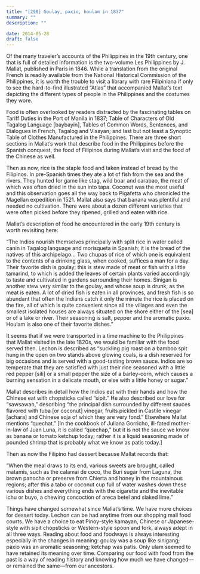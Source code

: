 ```yaml
---
title: "[298] Goulay, paxio, houlam in 1837"
summary: ""
description: ""

date: 2014-05-28
draft: false
---
```


Of the many traveler’s accounts of the Philippines in the 19th century, one that is full of detailed information is the two-volume Les Philippines by J. Mallat, published in Paris in 1846. While a translation from the original French is readily available from the National Historical Commission of the Philippines, it is worth the trouble to visit a library with rare Filipiniana if only to see the hard-to-find illustrated “Atlas” that accompanied Mallat’s text depicting the different types of people in the Philippines and the costumes they wore.

Food is often overlooked by readers distracted by the fascinating tables on Tariff Duties in the Port of Manila in 1837; Table of Characters of Old Tagalog Language [baybayin], Tables of Common Words, Sentences, and Dialogues in French, Tagalog and Visayan; and last but not least a Synoptic Table of Clothes Manufactured in the Philippines. There are three short sections in Mallat’s work that describe food in the Philippines before the Spanish conquest, the food of Filipinos during Mallat’s visit and the food of the Chinese as well.

Then as now, rice is the staple food and taken instead of bread by the Filipinos. In pre-Spanish times they ate a lot of fish from the sea and the rivers. They hunted for game like stag, wild boar and carabao, the meat of which was often dried in the sun into tapa. Coconut was the most useful and this observation goes all the way back to Pigafetta who chronicled the Magellan expedition in 1521. Mallat also says that banana was plentiful and needed no cultivation. There were about a dozen different varieties that were often picked before they ripened, grilled and eaten with rice.

Mallat’s description of food he encountered in the early 19th century is worth revisiting here:

“The Indios nourish themselves principally with split rice in water called canin in Tagalog language and morisqueta in Spanish; it is the bread of the natives of this archipelago… Two chupas of rice of which one is equivalent to the contents of a drinking glass, when cooked, suffices a man for a day. Their favorite dish is goulay; this is stew made of meat or fish with a little tamarind, to which is added the leaves of certain plants varied accordingly to taste and cultivated in gardens surrounding their homes. Sinigan is another stew very similar to the goulay, and whose soup is drunk, as the meat is eaten. A lot of dried fish is eaten in all provinces, and fresh fish is so abundant that often the Indians catch it only the minute the rice is placed on the fire, all of which is quite convenient since all the villages and even the smallest isolated houses are always situated on the shore either of the [sea] or of a lake or river. Their seasoning is salt, pepper and the aromatic paxio. Houlam is also one of their favorite dishes.”

It seems that if we were transported in a time machine to the Philippines that Mallat visited in the late 1820s, we would be familiar with the food served then. Lechon is described as “suckling pig roast on a bamboo spit hung in the open on two stands above glowing coals, is a dish reserved for big occasions and is served with a good-tasting brown sauce. Indios are so temperate that they are satisfied with just their rice seasoned with a little red pepper [sili] or a small pepper the size of a barley-corn, which causes a burning sensation in a delicate mouth, or else with a little honey or sugar.”

Mallat describes in detail how the Indios eat with their hands and how the Chinese eat with chopsticks called “sipit.” He also described our love for “sawsawan,” describing “the principal dish surrounded by different sauces flavored with tuba [or coconut] vinegar, fruits pickled in Castile vinegar [achara] and Chinese soja of which they are very fond.” Elsewhere Mallat mentions “quechat.” [In the cookbook of Juliana Gorricho, ill-fated mother-in-law of Juan Luna, it is called “quechap,” but it is not the sauce we know as banana or tomato ketchup today; rather it is a liquid seasoning made of pounded shrimp that is probably what we know as patis today.]

Then as now the Filipino had dessert because Mallat records that:

“When the meal draws to its end, various sweets are brought, called matamis, such as the calamai de coco, the Buri sugar from Laguna, the brown panocha or preserve from Chierta and honey in the mountainous regions; after this a tabo or coconut cup full of water washes down these various dishes and everything ends with the cigarette and the inevitable ichu or buyo, a chewing concoction of areca betel and slaked lime.”

Things have changed somewhat since Mallat’s time. We have more choices for dessert today. Lechon can be had anytime from our shopping mall food courts. We have a choice to eat Pinoy-style kamayan, Chinese or Japanese-style with sipit chopsticks or Western-style spoon and fork, always adept in all three ways. Reading about food and foodways is always interesting especially in the changes in meaning: goulay was a soup like sinigang; paxio was an aromatic seasoning; ketchap was patis. Only ulam seemed to have retained its meaning over time. Comparing our food with food from the past is a way of reading history and knowing how much we have changed—or remained the same—from our ancestors.
